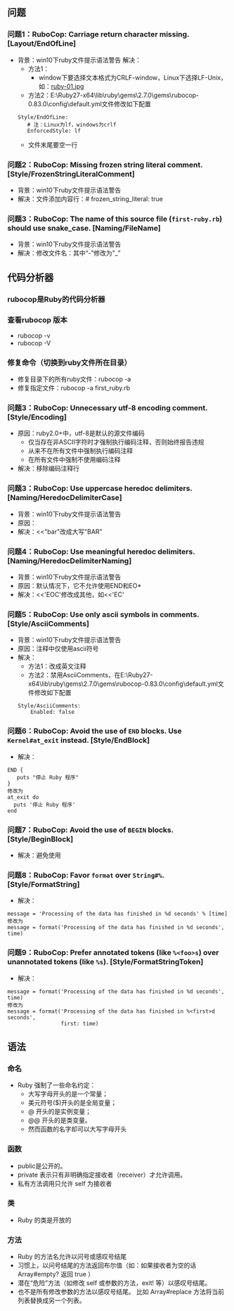 ## 问题

### 问题1：RuboCop: Carriage return character missing. [Layout/EndOfLine]
* 背景：win10下ruby文件提示语法警告
解决：
    * 方法1：
        * window下要选择文本格式为CRLF-window，Linux下选择LF-Unix，如：[ruby-01.jpg](ruby-01.jpg)
    * 方法2：E:\Ruby27-x64\lib\ruby\gems\2.7.0\gems\rubocop-0.83.0\config\default.yml文件修改如下配置
    ```
    Style/EndOfLine:
       # 注：Linux为lf，windows为crlf
       EnforcedStyle: lf
    ```
  * 文件末尾要空一行
### 问题2：RuboCop: Missing frozen string literal comment. [Style/FrozenStringLiteralComment]
* 背景：win10下ruby文件提示语法警告
* 解决：文件添加内容行：# frozen_string_literal: true

### 问题3：RuboCop: The name of this source file (`first-ruby.rb`) should use snake_case. [Naming/FileName]
* 背景：win10下ruby文件提示语法警告
* 解决：修改文件名：其中“-”修改为"_"

## 代码分析器

### rubocop是Ruby的代码分析器

### 查看rubocop 版本
* rubocop -v
* rubocop -V

### 修复命令（切换到ruby文件所在目录）
* 修复目录下的所有ruby文件：rubocop -a
* 修复指定文件：rubocop -a first_ruby.rb

### 问题3：RuboCop: Unnecessary utf-8 encoding comment. [Style/Encoding]
* 原因：ruby2.0+中，utf-8是默认的源文件编码
    * 仅当存在非ASCII字符时才强制执行编码注释，否则始终报告违规
    * 从来不在所有文件中强制执行编码注释
    * 在所有文件中强制不使用编码注释
* 解决：移除编码注释行

### 问题3：RuboCop: Use uppercase heredoc delimiters. [Naming/HeredocDelimiterCase]
* 背景：win10下ruby文件提示语法警告
* 原因：
* 解决：<<"bar"改成大写"BAR"

### 问题4：RuboCop: Use meaningful heredoc delimiters. [Naming/HeredocDelimiterNaming]
* 背景：win10下ruby文件提示语法警告
* 原因：默认情况下，它不允许使用END和EO*
* 解决：<<'EOC'修改成其他，如<<'EC'

### 问题5：RuboCop: Use only ascii symbols in comments. [Style/AsciiComments]
* 背景：win10下ruby文件提示语法警告
* 原因：注释中仅使用ascii符号
* 解决：
    * 方法1：改成英文注释
    * 方法2：禁用AsciiComments，在E:\Ruby27-x64\lib\ruby\gems\2.7.0\gems\rubocop-0.83.0\config\default.yml文件修改如下配置
    ```
    Style/AsciiComments:
        Enabled: false
    ```
### 问题6：RuboCop: Avoid the use of `END` blocks. Use `Kernel#at_exit` instead. [Style/EndBlock]    
* 解决：
```
END {
   puts "停止 Ruby 程序"
}
修改为
at_exit do
  puts '停止 Ruby 程序'
end
```

### 问题7：RuboCop: Avoid the use of `BEGIN` blocks. [Style/BeginBlock] 
* 解决：避免使用

### 问题8：RuboCop: Favor `format` over `String#%`. [Style/FormatString]
* 解决：
```
message = 'Processing of the data has finished in %d seconds' % [time]
修改为
message = format('Processing of the data has finished in %d seconds', time)
```

### 问题9：RuboCop: Prefer annotated tokens (like `%<foo>s`) over unannotated tokens (like `%s`). [Style/FormatStringToken]
* 解决：
```
message = format('Processing of the data has finished in %d seconds', time)
修改为
message = format('Processing of the data has finished in %<first>d seconds',
                 first: time)
```

## 语法
### 命名
* Ruby 强制了一些命名约定：
    * 大写字母开头的是一个常量；
    * 美元符号($)开头的是全局变量； 
    * @ 开头的是实例变量； 
    * @@ 开头的是类变量。 
    * 然而函数的名字却可以大写字母开头

### 函数
* public是公开的。
* private 表示只有非明确指定接收者（receiver）才允许调用。
* 私有方法调用只允许 self 为接收者

### 类
* Ruby 的类是开放的

### 方法
* Ruby 的方法名允许以问号或感叹号结尾
* 习惯上，以问号结尾的方法返回布尔值（如：如果接收者为空的话 Array#empty? 返回 true ）
* 潜在“危险”方法（如修改 self 或参数的方法，exit! 等）以感叹号结尾。
* 也不是所有修改参数的方法以感叹号结尾。 比如 Array#replace 方法将当前列表替换成另一个列表。





















